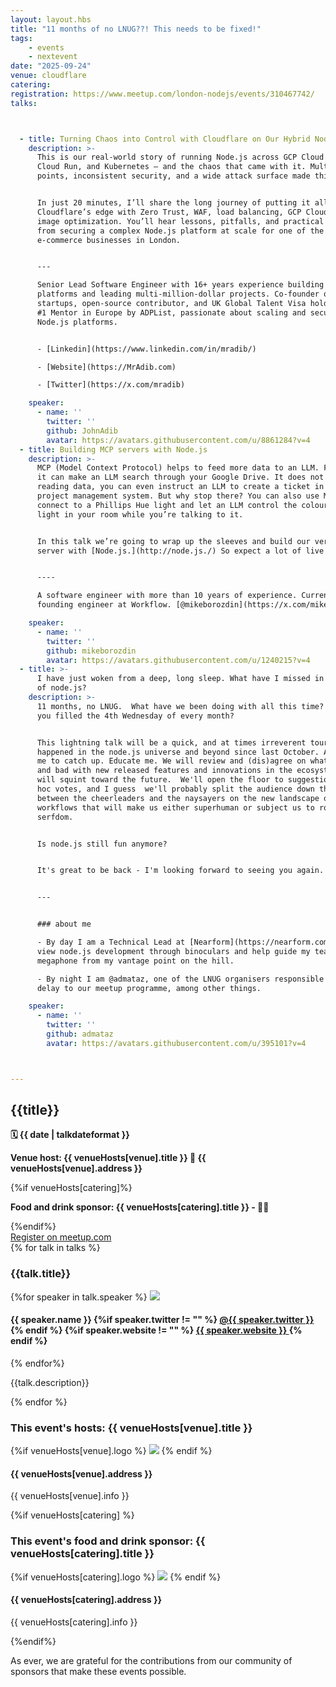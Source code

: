 ```yaml
---
layout: layout.hbs
title: "11 months of no LNUG??! This needs to be fixed!"
tags:
    - events
    - nextevent
date: "2025-09-24"
venue: cloudflare
catering: 
registration: https://www.meetup.com/london-nodejs/events/310467742/
talks:



  - title: Turning Chaos into Control with Cloudflare on Our Hybrid Node.js Stack
    description: >-
      This is our real-world story of running Node.js across GCP Cloud Functions,
      Cloud Run, and Kubernetes — and the chaos that came with it. Multiple entry
      points, inconsistent security, and a wide attack surface made things messy.


      In just 20 minutes, I’ll share the long journey of putting it all behind
      Cloudflare’s edge with Zero Trust, WAF, load balancing, GCP Cloud Armor, and
      image optimization. You’ll hear lessons, pitfalls, and practical takeaways
      from securing a complex Node.js platform at scale for one of the biggest
      e-commerce businesses in London.


      ---

      Senior Lead Software Engineer with 16+ years experience building large-scale
      platforms and leading multi-million-dollar projects. Co-founder of multiple
      startups, open-source contributor, and UK Global Talent Visa holder. Named
      #1 Mentor in Europe by ADPList, passionate about scaling and securing
      Node.js platforms.


      - [Linkedin](https://www.linkedin.com/in/mradib/)

      - [Website](https://MrAdib.com)

      - [Twitter](https://x.com/mradib)

    speaker:
      - name: ''
        twitter: ''
        github: JohnAdib
        avatar: https://avatars.githubusercontent.com/u/8861284?v=4
  - title: Building MCP servers with Node.js
    description: >-
      MCP (Model Context Protocol) helps to feed more data to an LLM. For example,
      it can make an LLM search through your Google Drive. It does not stop at
      reading data, you can even instruct an LLM to create a ticket in your
      project management system. But why stop there? You can also use MCP to
      connect to a Phillips Hue light and let an LLM control the colour of the
      light in your room while you’re talking to it.


      In this talk we’re going to wrap up the sleeves and build our very own MCP
      server with [Node.js.](http://node.js./) So expect a lot of live coding!


      ----

      A software engineer with more than 10 years of experience. Currently, a
      founding engineer at Workflow. [@mikeborozdin](https://x.com/mikeborozdin) on X

    speaker:
      - name: ''
        twitter: ''
        github: mikeborozdin
        avatar: https://avatars.githubusercontent.com/u/1240215?v=4
  - title: >-
      I have just woken from a deep, long sleep. What have I missed in the world
      of node.js?
    description: >-
      11 months, no LNUG.  What have we been doing with all this time? How have
      you filled the 4th Wednesday of every month? 


      This lightning talk will be a quick, and at times irreverent tour of what's
      happened in the node.js universe and beyond since last October. A chance for
      me to catch up. Educate me. We will review and (dis)agree on what is good
      and bad with new released features and innovations in the ecosystem, and we
      will squint toward the future.  We'll open the floor to suggestions and ad
      hoc votes, and I guess  we'll probably split the audience down the middle
      between the cheerleaders and the naysayers on the new landscape of agentic
      workflows that will make us either superhuman or subject us to robotic
      serfdom.  


      Is node.js still fun anymore? 


      It's great to be back - I'm looking forward to seeing you again. 


      ---


      ### about me

      - By day I am a Technical Lead at [Nearform](https://nearform.com) where I
      view node.js development through binoculars and help guide my team with a
      megaphone from my vantage point on the hill. 

      - By night I am @admataz, one of the LNUG organisers responsible for this
      delay to our meetup programme, among other things. 

    speaker:
      - name: ''
        twitter: ''
        github: admataz
        avatar: https://avatars.githubusercontent.com/u/395101?v=4



---
```


<div class="event-detail">
<h2>{{title}}
</h2>
<p>
<strong>🗓 {{ date  |  talkdateformat }}</strong>
</p>
<p>
<strong>
Venue host: {{ venueHosts[venue].title }} 🏢
{{ venueHosts[venue].address }}
</strong>
</p>

{%if venueHosts[catering]%}

<p>
<strong>
Food and drink sponsor: {{ venueHosts[catering].title }} - 🍕🍻 
</strong>
</p>
{%endif%}

<div >
<a class="lnug-ticket cta" href="{{registration}}" target="_blank">Register on meetup.com</a>
</div>
<div class="talks">
{% for talk in talks %}
<div class="talk">

<h3>{{talk.title}}
</h3>

{%for speaker in talk.speaker %}
<img src="{{speaker.avatar}}" class="bio-pic"/>

<h4>{{ speaker.name }}
{%if speaker.twitter != "" %}
<a href="https://twitter.com/{{speaker.twitter}}">@{{ speaker.twitter }}
</a>
{% endif %}
{%if speaker.website != "" %}
<a href="{{speaker.website}}">{{ speaker.website }}
</a>
{% endif %}
</h4>
{% endfor%}

{{talk.description}}

</div>
{% endfor %}

</div>

<div class="event-hosts">

### This event's hosts: {{ venueHosts[venue].title }}

{%if venueHosts[venue].logo %}
<img src="{{venueHosts[venue].logo}}"  style="max-width:340px"/>
{% endif %}

#### {{ venueHosts[venue].address }}

{{ venueHosts[venue].info }}

</div>

{%if venueHosts[catering] %}

<div class="event-hosts">

### This event's food and drink sponsor: {{ venueHosts[catering].title }}

{%if venueHosts[catering].logo %}
<img src="{{venueHosts[catering].logo}}"  style="max-width:340px"/>
{% endif %}

#### {{ venueHosts[catering].address }}

{{ venueHosts[catering].info }}

</div>
{%endif%}

<p>As ever, we are grateful for the contributions from our community of sponsors that make these events possible. </p>

</div>
